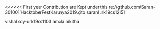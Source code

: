 <<<<<<
First year Contribution are Kept under this re://github.com/Saran-301001/HacktoberFestKarunya2019.gito
saran[urk19cs1215]



vishal soy-urk19cs1103
amala nikitha

